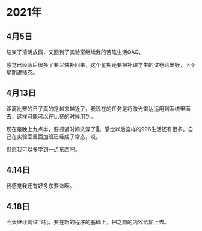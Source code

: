 # 2021年

## 4月5日

结束了清明放假，又回到了实验室继续我的苦笔生活QAQ。

感觉已经落后很多了要尽快补回来，这个星期还要把补课学生的试卷给出好，下个星期讲师卷。

## 4月13日

距离比赛的日子真的是越来越近了，我现在的任务是将激光雷达运用到系统里面去，这样可能可以在比赛的时候用到。

现在是晚上九点半，要抓紧时间洗澡了:bath:。感觉以后这样的996生活还有很多。自己在实验室里面加班已经成了常态，哎。

但愿我可以多学到一点东西吧。

## 4.14日

我感觉我还有好多东要做啊。

## 4.18日

今天继续调试飞机，要在新的程序的基础上，把之前的内容给加上去。

